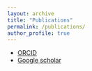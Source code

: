 ```yaml
---
layout: archive
title: "Publications"
permalink: /publications/
author_profile: true
---
```




* [ORCID](http://orcid.org/0000-0002-3436-9354)
* [Google scholar](https://scholar.google.fr/citations?hl=fr&user=vJUZxisAAAAJ)
